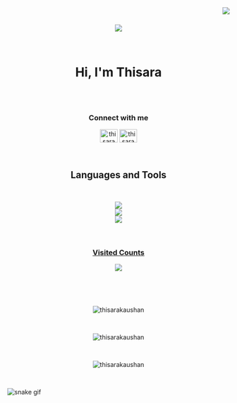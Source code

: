 <img align="right" src="https://visitor-badge.laobi.icu/badge?page_id=thisarakaushan.thisarakaushan">

<h1 align="center">
  <a href="https://git.io/typing-svg">
    <img src="https://readme-typing-svg.herokuapp.com/?lines=Hi+There!+👋;+Myself+Thisara+Kaushan!;&center=true&size=30">
  </a>
</h1>

<br>
<h1 align="center">Hi, I'm Thisara</h1>
<br>

<br>
<h3 align="center">Connect with me</h3>
<p align="center">
<a href="https://www.linkedin.com/in/thisara-kaushan-de-silva" target="blank"><img align="center" src="https://raw.githubusercontent.com/rahuldkjain/github-profile-readme-generator/master/src/images/icons/Social/linked-in-alt.svg" alt="thisarakaushan" height="30" width="40" /></a>
<a href="https://www.instagram.com/_____t_k_s_h_a_n________/?igshid=ZDc4ODBmNjlmNQ%3D%3D" target="blank"><img align="center" src="https://raw.githubusercontent.com/rahuldkjain/github-profile-readme-generator/master/src/images/icons/Social/instagram.svg" alt="thisarakaushan" height="30" width="40" /></a>
</p>
<br>
<h2 align="center"> Languages and Tools </h2>
<br>
<p align="center">
  <a href="https://skillicons.dev">
    <img src="https://skillicons.dev/icons?i=c,cpp,java,python,javascript,git" /><br>
    <img src="https://skillicons.dev/icons?i=html,css,react,nodejs,styledcomponents,materialui" /><br>
     <img src="https://skillicons.dev/icons?i=vscode,eclipse,github,linux,aws,flask,mysql,postman" />
<br>
<br>
<br>
<h3 align="center">Visited Counts</h3>
<p align="center"> <a href="https://profile-counter.glitch.me/thisarakaushan/count.svg" target="'_blank" rel="noreferrer"> <img src="https://profile-counter.glitch.me/thisarakaushan/count.svg" /> </a> </p>
<br>
<br>
<br>

<p align="center"><img text-align="center" src="https://github-readme-stats.vercel.app/api?username=thisarakaushan&show_icons=true&locale=en" alt="thisarakaushan"  /></p>

<br>

<p align="center"><img src="https://github-readme-streak-stats.herokuapp.com/?user=thisarakaushan&" alt="thisarakaushan" /></p>

<br>
 
<p align="center"><img src="https://github-readme-stats.vercel.app/api/top-langs?username=thisarakaushan&show_icons=true&locale=en&layout=compact" alt="thisarakaushan" /></p>

<br>


![snake gif](https://github.com/thisarakaushan/thisarakaushan/blob/output/github-contribution-grid-snake.gif)



